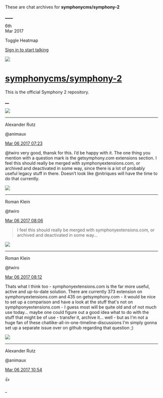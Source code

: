 These are chat archives for **symphonycms/symphony-2**

[__](/symphonycms/symphony-2/archives/2017/03/07)[__](/symphonycms/symphony-2/archives/2017/03/05)

6th  
Mar 2017

Toggle Heatmap

[Sign in to start talking](/login?action=login&button=archive-login)

![](https://avatars-02.gitter.im/group/iv/3/57542c45c43b8c601977197e?s=48)

#  [symphonycms/symphony-2](/symphonycms/symphony-2)

This is the official Symphony 2 repository.

[ __](/orgs/symphonycms/rooms "More symphonycms rooms")

![](https://avatars2.githubusercontent.com/u/446874?v=4&s=30)

____

Alexander Rutz

@animaux

[Mar 06 2017
07:23](https://gitter.im/symphonycms/symphony-2?at=58bd0e7c21d548df2c97b248)

@twiro very good, thansk for this. I’d be happy with it. The one thing you
mention with a question mark is the getsymphony.com extensions section. I feel
this should really be merged with symphonyextensions.com, or archived and
deactivated in some way, since there is a lot of probably useful legacy stuff
in there. Doesn’t look like @nitriques will have the time to do that
currently.

![](https://avatars2.githubusercontent.com/u/870227?v=4&s=30)

____

Roman Klein

@twiro

[Mar 06 2017
08:06](https://gitter.im/symphonycms/symphony-2?at=58bd1884872fc8ce62c05605)

> I feel this should really be merged with symphonyextensions.com, or archived
and deactivated in some way...

![](https://avatars2.githubusercontent.com/u/870227?v=4&s=30)

____

Roman Klein

@twiro

[Mar 06 2017
08:12](https://gitter.im/symphonycms/symphony-2?at=58bd19f300c00c3d4fc67441)

Thats what I think too - symphonyextensions.com is the far more useful, active
and up-to-date solution. There are currently 373 extension on
symphonyextensions.com and 435 on getsymphony.com - it would be nice to set up
a comparison and have a look at the stuff that's not on
symphponyextensions.com - I guess most will be quite old and of not much use
today... maybe one could figure out a good idea what to do with the stuff that
might be of use - transfer it, archive it... well - but as I'm not a huge fan
of these chatlike-all-in-one-timeline-discussions I'm simply gonna set up a
separate issue over on github regarding that question ;)

![](https://avatars2.githubusercontent.com/u/446874?v=4&s=30)

____

Alexander Rutz

@animaux

[Mar 06 2017
10:54](https://gitter.im/symphonycms/symphony-2?at=58bd3fd1e961e53c7fa6a62e)

:thumbsup:

_

